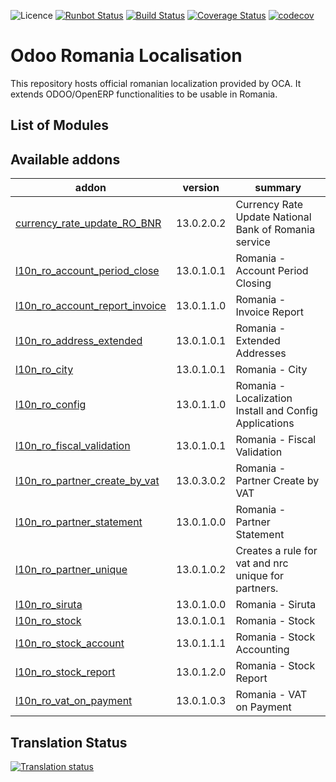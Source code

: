 ![Licence](https://img.shields.io/badge/licence-AGPL--3-blue.svg)
[![Runbot Status](https://runbot.odoo-community.org/runbot/badge/flat/177/13.0.svg)](https://runbot.odoo-community.org/runbot/repo/github-com-oca-l10n-romania-177)
[![Build Status](https://travis-ci.org/OCA/l10n-romania.svg?branch=13.0)](https://travis-ci.org/OCA/l10n-romania)
[![Coverage Status](https://coveralls.io/repos/github/OCA/l10n-romania/badge.svg?branch=13.0)](https://coveralls.io/github/OCA/l10n-romania?branch=13.0)
[![codecov](https://codecov.io/gh/OCA/l10n-romania/branch/13.0/graph/badge.svg)](https://codecov.io/gh/OCA/l10n-romania)

Odoo Romania Localisation
=========================

This repository hosts official romanian localization provided by OCA.
It extends ODOO/OpenERP functionalities to be usable in Romania.

List of Modules
---------------
[//]: # (addons)

Available addons
----------------
addon | version | summary
--- | --- | ---
[currency_rate_update_RO_BNR](currency_rate_update_RO_BNR/) | 13.0.2.0.2 | Currency Rate Update National Bank of Romania service
[l10n_ro_account_period_close](l10n_ro_account_period_close/) | 13.0.1.0.1 | Romania - Account Period Closing
[l10n_ro_account_report_invoice](l10n_ro_account_report_invoice/) | 13.0.1.1.0 | Romania - Invoice Report
[l10n_ro_address_extended](l10n_ro_address_extended/) | 13.0.1.0.1 | Romania - Extended Addresses
[l10n_ro_city](l10n_ro_city/) | 13.0.1.0.1 | Romania - City
[l10n_ro_config](l10n_ro_config/) | 13.0.1.1.0 | Romania - Localization Install and Config Applications
[l10n_ro_fiscal_validation](l10n_ro_fiscal_validation/) | 13.0.1.0.1 | Romania - Fiscal Validation
[l10n_ro_partner_create_by_vat](l10n_ro_partner_create_by_vat/) | 13.0.3.0.2 | Romania - Partner Create by VAT
[l10n_ro_partner_statement](l10n_ro_partner_statement/) | 13.0.1.0.0 | Romania - Partner Statement
[l10n_ro_partner_unique](l10n_ro_partner_unique/) | 13.0.1.0.2 | Creates a rule for vat and nrc unique for partners.
[l10n_ro_siruta](l10n_ro_siruta/) | 13.0.1.0.0 | Romania - Siruta
[l10n_ro_stock](l10n_ro_stock/) | 13.0.1.0.1 | Romania - Stock
[l10n_ro_stock_account](l10n_ro_stock_account/) | 13.0.1.1.1 | Romania - Stock Accounting
[l10n_ro_stock_report](l10n_ro_stock_report/) | 13.0.1.2.0 | Romania - Stock Report
[l10n_ro_vat_on_payment](l10n_ro_vat_on_payment/) | 13.0.1.0.3 | Romania - VAT on Payment

[//]: # (end addons)

Translation Status
------------------
[![Translation status](https://translation.odoo-community.org/widgets/l10n-romania-13-0/-/open-graph.png)](https://translation.odoo-community.org/engage/l10n-romania-13-0/?utm_source=widget)
